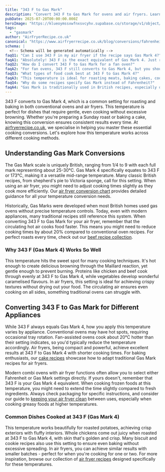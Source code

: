 ```yaml
---
title: "343 F to Gas Mark"
description: "Convert 343 F to Gas Mark for ovens and air fryers. Learn the exact Gas Mark equivalent and cooking tips for perfect results every time."
pubDate: 2025-07-20T00:00:00.000Z
heroImage: "https://klueoymssxwfnxsvcyhv.supabase.co/storage/v1/object/public/Shmucket/343-f-to-gas-mark.png"
tags:
  - "gasmark"
author: "AirFryerRecipe.co.uk"
canonical: "https://www.airfryerrecipe.co.uk/blog/conversions/fahrenheit-to-gas-mark/343-f-to-gas-mark"
schema: |
  <!-- Schema will be generated automatically -->
faqQ1: "Can I use 343 F in my air fryer if the recipe says Gas Mark 4?"
faqA1: "Absolutely! 343 F is the exact equivalent of Gas Mark 4. Just remember that air fryers cook faster, so you'll typically need to reduce the cooking time by about 20% compared to conventional oven recipes."
faqQ2: "How do I convert 343 F to Gas Mark for a fan oven?"
faqA2: "For fan ovens, 343 F still converts to Gas Mark 4, but you should reduce the temperature by about 20°C (to around 160°C or 320 F) as fan ovens cook more efficiently. The Gas Mark number remains the same in the recipe."
faqQ3: "What types of food cook best at 343 F to Gas Mark 4?"
faqA3: "This temperature is ideal for roasting meats, baking cakes, cooking casseroles, and preparing roasted vegetables. It provides gentle, even heat that cooks food through without burning the exterior."
faqQ4: "Why do some recipes specify Gas Mark instead of Fahrenheit?"
faqA4: "Gas Mark is traditionally used in British recipes, especially older ones, as it was the standard measurement for gas ovens. Many classic recipes maintain these references for consistency, even though modern ovens often display Fahrenheit or Celsius."
---
```

<p>343 F converts to Gas Mark 4, which is a common setting for roasting and baking in both conventional ovens and air fryers. This temperature is perfect for dishes that require gentle, even cooking without excessive browning. Whether you're preparing a Sunday roast or baking a cake, knowing this conversion ensures consistent results every time. At <a href=https://www.airfryerrecipe.co.uk>airfryerrecipe.co.uk</a>, we specialise in helping you master these essential cooking conversions. Let's explore how this temperature works across different cooking methods.</p>

<h2>Understanding Gas Mark Conversions</h2>
<p>The Gas Mark scale is uniquely British, ranging from 1/4 to 9 with each full mark representing about 25-30°C. Gas Mark 4 specifically equates to 343 F or 173°C, making it a versatile mid-range temperature. Many classic British recipes, from shepherd's pie to Victoria sponge, call for this setting. When using an air fryer, you might need to adjust cooking times slightly as they cook more efficiently. Our <a href=https://www.airfryerrecipe.co.uk/air-fryer-conversion-chart>air fryer conversion chart</a> provides detailed guidance for all your temperature conversion needs.</p>

<p>Historically, Gas Marks were developed when most British homes used gas ovens without precise temperature controls. Today, even with modern appliances, many traditional recipes still reference this system. When converting 343 F to Gas Mark for your air fryer, remember that the circulating hot air cooks food faster. This means you might need to reduce cooking times by about 20% compared to conventional oven recipes. For perfect roasts every time, check out our <a href=https://www.airfryerrecipe.co.uk/recipe-category/beef>beef recipe collection</a>.</p>

<h3>Why 343 F (Gas Mark 4) Works So Well</h3>
<p>This temperature hits the sweet spot for many cooking techniques. It's hot enough to create delicious browning through the Maillard reaction, yet gentle enough to prevent burning. Proteins like chicken and beef cook through evenly at 343 F to Gas Mark 4, while vegetables develop wonderful caramelised flavours. In air fryers, this setting is ideal for achieving crispy textures without drying out your food. The circulating air ensures even cooking on all sides, something traditional ovens can struggle with.</p>

<h2>Converting 343 F to Gas Mark for Different Appliances</h2>
<p>While 343 F always equals Gas Mark 4, how you apply this temperature varies by appliance. Conventional ovens may have hot spots, requiring occasional tray rotation. Fan-assisted ovens cook about 20°C hotter than their setting indicates, so you'd typically reduce the temperature accordingly. Air fryers, being compact and powerful, achieve excellent results at 343 F to Gas Mark 4 with shorter cooking times. For baking enthusiasts, our <a href=https://www.airfryerrecipe.co.uk/recipe-category/cakes>cake recipes</a> showcase how to adapt traditional Gas Mark recipes for air fryers.</p>

<p>Modern combi ovens with air fryer functions often allow you to select either Fahrenheit or Gas Mark settings directly. If yours doesn't, remember that 343 F is your Gas Mark 4 equivalent. When cooking frozen foods at this temperature, you might need to extend the time slightly compared to fresh ingredients. Always check packaging for specific instructions, and consider our guide to <a href=https://www.airfryerrecipe.co.uk/air-fryer-cleaner>keeping your air fryer clean</a> between uses, especially when cooking greasy foods at higher temperatures.</p>

<h3>Common Dishes Cooked at 343 F (Gas Mark 4)</h3>
<p>This temperature works beautifully for roasted potatoes, achieving crisp exteriors with fluffy interiors. Whole chickens come out juicy when roasted at 343 F to Gas Mark 4, with skin that's golden and crisp. Many biscuit and cookie recipes also use this setting to ensure even baking without excessive spreading. In air fryers, you can achieve similar results with smaller batches - perfect for when you're cooking for one or two. For more inspiration, browse our collection of <a href=https://www.airfryerrecipe.co.uk/recipes>air fryer recipes</a> designed specifically for these temperatures.</p>
